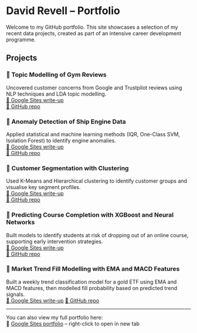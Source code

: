 # David Revell – Portfolio

Welcome to my GitHub portfolio. This site showcases a selection of my recent data projects, created as part of an intensive career development programme.

## Projects

### 📌 Topic Modelling of Gym Reviews
Uncovered customer concerns from Google and Trustpilot reviews using NLP techniques and LDA topic modelling.  
[🔗 Google Sites write-up](https://sites.google.com/view/david-revell-data/projects?authuser=0#h.fjv8k32vs4vm)  
[📁 GitHub repo](https://github.com/david-revell/gym-reviews-topic-modelling)

### 📌 Anomaly Detection of Ship Engine Data
Applied statistical and machine learning methods (IQR, One-Class SVM, Isolation Forest) to identify engine anomalies.  
[🔗 Google Sites write-up](https://sites.google.com/view/david-revell-data/projects?authuser=0#h.efhopf12txlr)  
[📁 GitHub repo](https://github.com/david-revell/ship-engine-anomaly-detection)

### 📌 Customer Segmentation with Clustering
Used K-Means and Hierarchical clustering to identify customer groups and visualise key segment profiles.  
[🔗 Google Sites write-up](https://sites.google.com/view/david-revell-data/projects?authuser=0#h.439uqbs7ufs)  
[📁 GitHub repo](https://github.com/david-revell/customer-segmentation-clustering)

### 📌 Predicting Course Completion with XGBoost and Neural Networks
Built models to identify students at risk of dropping out of an online course, supporting early intervention strategies.  
[🔗 Google Sites write-up](https://sites.google.com/view/david-revell-data/projects?authuser=0#h.tz98wuek2d32)  
[📁 GitHub repo](https://github.com/david-revell/course-completion-prediction)

### 📌 Market Trend Fill Modelling with EMA and MACD Features  
Built a weekly trend classification model for a gold ETF using EMA and MACD features, then modelled fill probability based on predicted trend signals.  
[🔗 Google Sites write-up](https://sites.google.com/view/david-revell-data/projects?authuser=0#h.dq96tpjgqo9b)
[📁 GitHub repo](https://github.com/david-revell/market-trend-fill-model)

---

You can also view my full portfolio here:  
🔗 [Google Sites portfolio](https://sites.google.com/view/david-revell-data) – right-click to open in new tab
